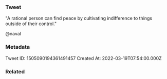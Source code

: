 ### Tweet
"A rational person can find peace by cultivating indifference to things outside of their control." 
 
@naval

### Metadata
Tweet ID: 1505090194361491457
Created At: 2022-03-19T07:54:00.000Z

### Related

